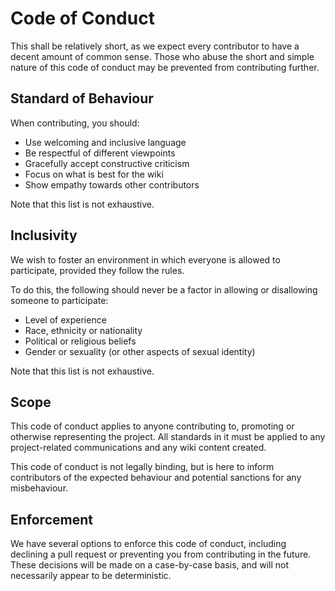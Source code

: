 # Code of Conduct

This shall be relatively short, as we expect every contributor to have a decent amount of common sense. Those who abuse the short and simple nature of this code of conduct may be prevented from contributing further.

## Standard of Behaviour

When contributing, you should:
* Use welcoming and inclusive language
* Be respectful of different viewpoints
* Gracefully accept constructive criticism
* Focus on what is best for the wiki
* Show empathy towards other contributors

Note that this list is not exhaustive.

## Inclusivity

We wish to foster an environment in which everyone is allowed to participate, provided they follow the rules.

To do this, the following should never be a factor in allowing or disallowing someone to participate:
* Level of experience
* Race, ethnicity or nationality
* Political or religious beliefs
* Gender or sexuality (or other aspects of sexual identity)

Note that this list is not exhaustive.

## Scope

This code of conduct applies to anyone contributing to, promoting or otherwise representing the project. All standards in it must be applied to any project-related communications and any wiki content created.

This code of conduct is not legally binding, but is here to inform contributors of the expected behaviour and potential sanctions for any misbehaviour.

## Enforcement

We have several options to enforce this code of conduct, including declining a pull request or preventing you from contributing in the future. These decisions will be made on a case-by-case basis, and will not necessarily appear to be deterministic.

